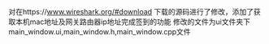 对在https://www.wireshark.org/#download 下载的源码进行了修改，添加了获取本机mac地址及网关路由器ip地址完成签到的功能
修改的文件为ui文件夹下main_window.ui,main_window.h,main_window.cpp文件
